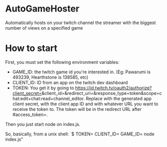 # AutoGameHoster

Automatically hosts on your twitch channel the streamer with the biggest number of views on a specified game

# How to start
First, you must set the following environment variables:
 * GAME_ID: the twitch game id you're interested in. (Eg: Pawarumi is 493239, Hearthstone is 138585, etc)
 * CLIENT_ID: ID from an app on the twitch dev dashboard
 * TOKEN: You get it by going to https://id.twitch.tv/oauth2/authorize?client_secret=<secret>&client_id=<client>&redirect_uri=<oauthredirect>&response_type=token&scope=chat:edit+chat:read+channel_editor. Replace <secret> with the generated app client secret, <client> with the client app ID and <oauthredirect> with whatever URL you want to receive the token to. The token will be in the redirect URL after #access_token=.

Then you just start node on index.js.

So, basically, from a unix shell:
`$ TOKEN=<token> CLIENT_ID=<client id> GAME_ID=<game id> node index.js"